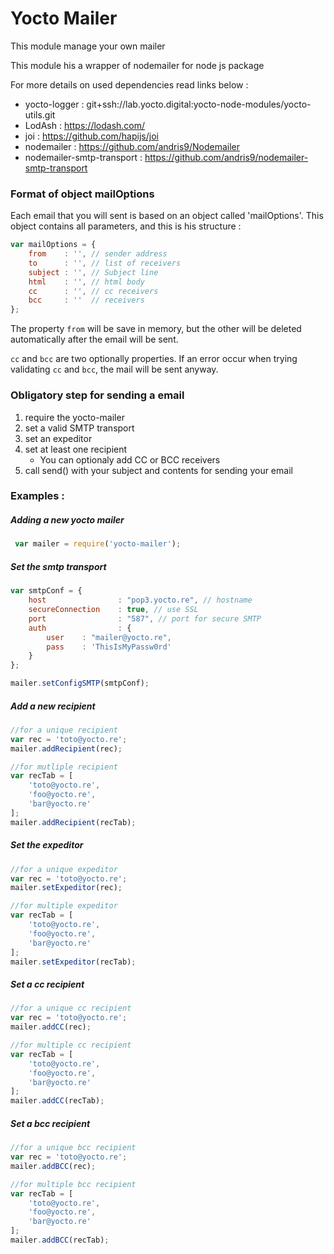# Yocto Mailer

This module manage your own mailer

This module his a wrapper of nodemailer for node js package

For more details on used dependencies read links below :
 - yocto-logger : git+ssh://lab.yocto.digital:yocto-node-modules/yocto-utils.git
 - LodAsh : https://lodash.com/
 - joi : https://github.com/hapijs/joi
 - nodemailer : https://github.com/andris9/Nodemailer
 - nodemailer-smtp-transport : https://github.com/andris9/nodemailer-smtp-transport


### Format of object mailOptions

Each email that you will sent is based on an object called 'mailOptions'.
This object contains all parameters, and this is his structure :

``` javascript
var mailOptions = {
    from    : '', // sender address
    to      : '', // list of receivers
    subject : '', // Subject line
    html    : '', // html body
    cc      : '', // cc receivers
    bcc     : ''  // receivers
};
```

The property `from` will be save in memory, but the other will be deleted automatically after the email will be sent.

`cc` and `bcc` are two optionally properties. If an error occur when trying validating `cc` and `bcc`, the mail will be sent anyway.

### Obligatory step for sending a email

 1. require the yocto-mailer
 2. set a valid SMTP transport
 3. set an expeditor
 4. set at least one recipient
    * You can optionaly add CC or BCC receivers
 5. call send() with your subject and contents for sending your email


### Examples :


##### Adding a new yocto mailer

```javascript
 var mailer = require('yocto-mailer');
```


##### Set the smtp transport

 ```javascript
 var smtpConf = {
     host                : "pop3.yocto.re", // hostname
     secureConnection    : true, // use SSL
     port                : "587", // port for secure SMTP
     auth                : {
         user    : "mailer@yocto.re",
         pass    : 'ThisIsMyPassw0rd'
     }
 };

 mailer.setConfigSMTP(smtpConf);
 ```


##### Add a new recipient

 ```javascript
 //for a unique recipient
 var rec = 'toto@yocto.re';
 mailer.addRecipient(rec);

 //for mutliple recipient
 var recTab = [
     'toto@yocto.re',
     'foo@yocto.re',
     'bar@yocto.re'
 ];
 mailer.addRecipient(recTab);
 ```


##### Set the expeditor

 ```javascript
 //for a unique expeditor
 var rec = 'toto@yocto.re';
 mailer.setExpeditor(rec);

 //for multiple expeditor
 var recTab = [
     'toto@yocto.re',
     'foo@yocto.re',
     'bar@yocto.re'
 ];
 mailer.setExpeditor(recTab);
 ```


##### Set a cc recipient

 ```javascript
 //for a unique cc recipient
 var rec = 'toto@yocto.re';
 mailer.addCC(rec);

 //for multiple cc recipient
 var recTab = [
     'toto@yocto.re',
     'foo@yocto.re',
     'bar@yocto.re'
 ];
 mailer.addCC(recTab);
 ```


##### Set a bcc recipient

 ```javascript
 //for a unique bcc recipient
 var rec = 'toto@yocto.re';
 mailer.addBCC(rec);

 //for multiple bcc recipient
 var recTab = [
     'toto@yocto.re',
     'foo@yocto.re',
     'bar@yocto.re'
 ];
 mailer.addBCC(recTab);
 ```
